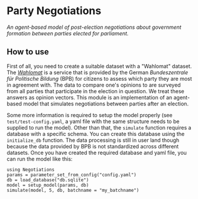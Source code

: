# Party Negotiations

*An agent-based model of post-election negotiations about government formation between parties elected for parliament.*

## How to use

First of all, you need to create a suitable dataset with a "Wahlomat" dataset.
The [*Wahlomat*](https://www.bpb.de/politik/wahlen/wahl-o-mat/) is a service that is provided by the German *Bundeszentrale für Politische Bildung* (BPB) for citizens to assess which party they are most in agreement with.
The data to compare one's opinions to are surveyed from all parties that participate in the election in question.
We treat these answers as opinion vectors.
This module is an implementation of an agent-based model that simulates negotiations between parties after an election.

Some more information is required to setup the model properly (see `test/test-config.yaml`, a yaml file with the same structure needs to be supplied to run the model).
Other than that, the `simulate` function requires a database with a specific schema.
You can create this database using the `initialize_db` function.
The data processing is still in user land though because the data provided by BPB is not standardized across different datasets.
Once you have created the required database and yaml file, you can run the model like this:

```{julia}
using Negotiations
params = parameter_set_from_config("config.yaml")
db = load_database("db.sqlite")
model = setup_model(params, db)
simulate(model, 5, db, batchname = "my_batchname")
```
